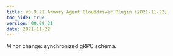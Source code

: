 ```yaml
---
title: v0.9.21 Armory Agent Clouddriver Plugin (2021-11-22)
toc_hide: true
version: 00.09.21
date: 2021-11-22
---
```


Minor change: synchronized gRPC schema.
